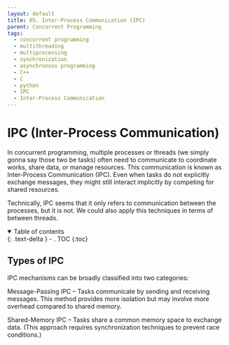 ```yaml
---
layout: default
title: 05. Inter-Process Communication (IPC)
parent: Concurrent Programming
tags: 
  - concurrent programming
  - multithreading
  - multiprocessing
  - synchronization
  - asynchronous programming
  - C++
  - C
  - python
  - IPC
  - Inter-Process Communication
---
```


# IPC (Inter-Process Communication)
In concurrent programming, multiple processes or threads (we simply gonna say those two be tasks) often need to communicate to coordinate works, share data, or manage resources. This communication is known as Inter-Process Communication (IPC). Even when tasks do not explicitly exchange messages, they might still interact implicitly by competing for shared resources.

Technically, IPC seems that it only refers to communication between the processes, but it is not. We could also apply this techniques in terms of between threads.

<details open markdown="block">
  <summary>
    Table of contents
  </summary>
  {: .text-delta }
- . TOC
{:toc}
</details>

## Types of IPC

IPC mechanisms can be broadly classified into two categories:

Message-Passing IPC – Tasks communicate by sending and receiving messages. This method provides more isolation but may involve more overhead compared to shared memory.

Shared-Memory IPC – Tasks share a common memory space to exchange data. (This approach requires synchronization techniques to prevent race conditions.)
